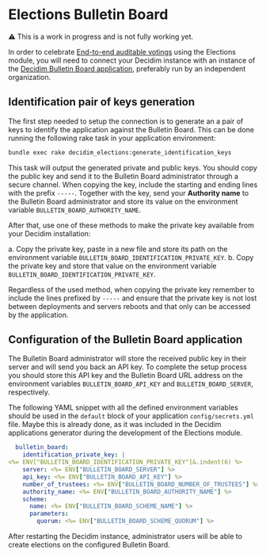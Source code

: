 # Elections Bulletin Board

:warning: This is a work in progress and is not fully working yet.

In order to celebrate [End-to-end auditable votings](https://en.wikipedia.org/wiki/End-to-end_auditable_voting_systems) using the Elections module, you will need to connect your Decidim instance with an instance of the [Decidim Bulletin Board application](https://github.com/decidim/decidim-bulletin-board/), preferably run by an independent organization.

## Identification pair of keys generation

The first step needed to setup the connection is to generate an a pair of keys to identify the application against the Bulletin Board. This can be done running the following rake task in your application environment:

```sh
bundle exec rake decidim_elections:generate_identification_keys
```

This task will output the generated private and public keys. You should copy the public key and send it to the Bulletin Board administrator through a secure channel. When copying the key, include the starting and ending lines with the prefix `-----`. Together with the key, send your **Authority name** to the Bulletin Board administrator and store its value on the environment variable `BULLETIN_BOARD_AUTHORITY_NAME`.

After that, use one of these methods to make the private key available from your Decidim installation:

a. Copy the private key, paste in a new file and store its path on the environment variable `BULLETIN_BOARD_IDENTIFICATION_PRIVATE_KEY`.
b. Copy the private key and store that value on the environment variable `BULLETIN_BOARD_IDENTIFICATION_PRIVATE_KEY`.

Regardless of the used method, when copying the private key remember to include the lines prefixed by `-----` and ensure that the private key is not lost between deployments and servers reboots and that only can be accessed by the application.

## Configuration of the Bulletin Board application

The Bulletin Board administrator will store the received public key in their server and will send you back an API key. To complete the setup process you should store this API key and the Bulletin Board URL address on the environment variables `BULLETIN_BOARD_API_KEY` and `BULLETIN_BOARD_SERVER`, respectively.

The following YAML snippet with all the defined environment variables should be used in the `default` block of your application `config/secrets.yml` file. Maybe this is already done, as it was included in the Decidim applications generator during the development of the Elections module.

```yaml
  bulletin_board:
    identification_private_key: |
<%= ENV["BULLETIN_BOARD_IDENTIFICATION_PRIVATE_KEY"]&.indent(6) %>
    server: <%= ENV["BULLETIN_BOARD_SERVER"] %>
    api_key: <%= ENV["BULLETIN_BOARD_API_KEY"] %>
    number_of_trustees: <%= ENV["BULLETIN_BOARD_NUMBER_OF_TRUSTEES"] %>
    authority_name: <%= ENV["BULLETIN_BOARD_AUTHORITY_NAME"] %>
    scheme:
      name: <%= ENV["BULLETIN_BOARD_SCHEME_NAME"] %>
      parameters:
        quorum: <%= ENV["BULLETIN_BOARD_SCHEME_QUORUM"] %>
```

After restarting the Decidim instance, administrator users will be able to create elections on the configured Bulletin Board.
